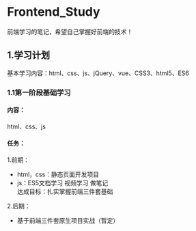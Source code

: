 # Frontend_Study
前端学习的笔记，希望自己掌握好前端的技术！

## 1.学习计划
基本学习内容：html、css、js、jQuery、vue、CSS3、html5、ES6

### 1.1第一阶段基础学习
#### 内容：
html、css、js

#### 任务：
1.前期：
- html，css：静态页面开发项目 
- js：ES5文档学习 视频学习 做笔记 <br>
达成目标：扎实掌握前端三件套基础

2.后期：
- 基于前端三件套原生项目实战（暂定）
